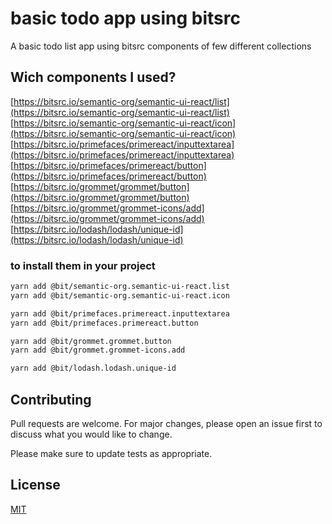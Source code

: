 # basic todo app using bitsrc

A basic todo list app using bitsrc components of few different collections

## Wich components I used?

[https://bitsrc.io/semantic-org/semantic-ui-react/list](https://bitsrc.io/semantic-org/semantic-ui-react/list)  
[https://bitsrc.io/semantic-org/semantic-ui-react/icon](https://bitsrc.io/semantic-org/semantic-ui-react/icon)  
[https://bitsrc.io/primefaces/primereact/inputtextarea](https://bitsrc.io/primefaces/primereact/inputtextarea)  
[https://bitsrc.io/primefaces/primereact/button](https://bitsrc.io/primefaces/primereact/button)  
[https://bitsrc.io/grommet/grommet/button](https://bitsrc.io/grommet/grommet/button)  
[https://bitsrc.io/grommet/grommet-icons/add](https://bitsrc.io/grommet/grommet-icons/add)  
[https://bitsrc.io/lodash/lodash/unique-id](https://bitsrc.io/lodash/lodash/unique-id)

### to install them in your project

```bash
yarn add @bit/semantic-org.semantic-ui-react.list
yarn add @bit/semantic-org.semantic-ui-react.icon  

yarn add @bit/primefaces.primereact.inputtextarea
yarn add @bit/primefaces.primereact.button

yarn add @bit/grommet.grommet.button
yarn add @bit/grommet.grommet-icons.add

yarn add @bit/lodash.lodash.unique-id
```

## Contributing
Pull requests are welcome. For major changes, please open an issue first to discuss what you would like to change.

Please make sure to update tests as appropriate.

## License
[MIT](https://choosealicense.com/licenses/mit/)